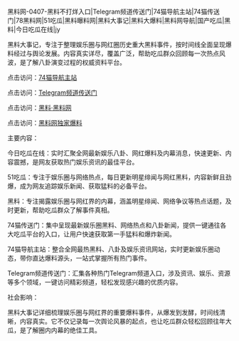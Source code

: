#
黑料网-0407-黑料不打烊入口|Telegram频道传送门|74猫导航主站|74猫传送门|78黑料网|51吃瓜|黑料曝料网|黑料大事记|黑料大爆料|黑料网导航|国产吃瓜|黑料|今日吃瓜在线|jy

黑料大事记，专注于整理娱乐圈与网红圈历史重大黑料事件，按时间线全面呈现爆料经过与舆论发展。内容真实详尽，覆盖广泛，帮助吃瓜群众回顾每一次热点风波，是了解八卦演变过程的权威资料平台。


点击访问：<a href="https://74mao.com/">74猫导航主站</a>

点击访问：<a href="https://74mao.com/">Telegram频道传送门</a>

点击访问：<a href="https://sdbsd.pages.dev/">黑料·黑料网</a>

点击访问：<a href="https://tyer.pages.dev/">黑料网独家爆料</a>


主要内容：

今日吃瓜在线：实时汇聚全网最新娱乐八卦、网红爆料及内幕消息，快速更新、内容震撼，是网友获取热门娱乐资讯的最佳平台。

51吃瓜：专注于娱乐圈与网络热点，每日更新明星绯闻与网红黑料，内容新鲜且劲爆，成为网友追踪娱乐新闻、获取猛料的必备平台。

黑料：专注揭露娱乐圈与网红界的内幕，涵盖明星绯闻、网络争议等热点话题，及时更新，帮助吃瓜群众了解事件真相。

74猫传送门：集中呈现最新娱乐圈黑料、网络热点和八卦新闻，提供一键通往各大吃瓜平台的入口，让用户快速获取第一手猛料和爆炸新闻。

74猫导航主站：整合全网最热黑料、八卦及娱乐资讯网站，实时更新娱乐圈动态，带你直达爆料源头，一站式掌握所有热门事件。

Telegram频道传送门：汇集各种热门Telegram频道入口，涉及资讯、娱乐、资源等多个领域，一键访问精彩频道，轻松发现感兴趣的优质内容。

社会影响：

黑料大事记详细梳理娱乐圈与网红界的重要爆料事件，从爆发到发酵，时间线清晰，内容真实。它不仅记录每一次舆论风暴的起点，也让吃瓜群众轻松回顾往年大瓜，是了解圈内内幕的绝佳工具。

<span style="display:none;">[Canonical link](https://github.com/Khongduoc69/645525 ）</span>
